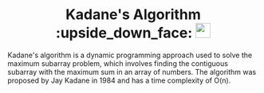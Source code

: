 <h1 align="center">
  Kadane's Algorithm :upside_down_face:
  <img src="https://cdn-icons-png.flaticon.com/512/1189/1189462.png" width="30px"/>
</h1>
Kadane's algorithm is a dynamic programming approach used to solve the maximum subarray problem, which involves finding the contiguous subarray with the maximum sum in an array of numbers. The algorithm was proposed by Jay Kadane in 1984 and has a time complexity of O(n).
